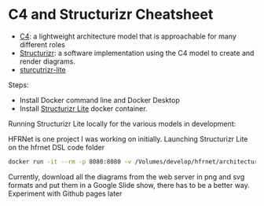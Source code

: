 # C4 and Structurizr Cheatsheet

- [C4](https://c4model.com/): a lightweight architecture model that is approachable for many different roles
- [Structurizr](https://docs.structurizr.com/): a software implementation using the C4 model to create and render diagrams.
- [sturcutrizr-lite](https://docs.structurizr.com/lite)


Steps:

- Install Docker command line and Docker Desktop
- Install [Structurizr Lite](https://docs.structurizr.com/lite/installation) docker container.

Running Structurizr Lite locally for the various models in development:

HFRNet is one project I was working on initially. Launching Structurizr Lite on the hfrnet DSL code folder

```zsh
docker run -it --rm -p 8080:8080 -v /Volumes/develop/hfrnet/architecture/:/usr/local/structurizr structurizr/lite
```

Currently, download all the diagrams from the web server in png and svg formats and put them in a Google Slide show, there has to be a better way.  Experiment with Github pages later
